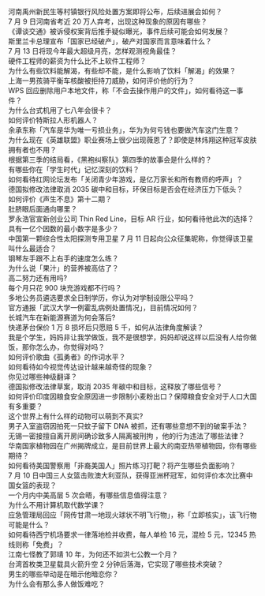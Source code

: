 河南禹州新民生等村镇银行风险处置方案即将公布，后续进展会如何？  
7 月 9 日河南省考近 20 万人弃考，出现这种现象的原因有哪些？  
《谭谈交通》被诉侵权案背后推手疑似曝光，事件后续可能会如何发展？  
斯里兰卡总理宣布「国家已经破产」，破产对国家而言意味着什么？  
7 月 13 日将现今年最大超级月亮，怎样观测视角最佳？  
硬件工程师的薪资为什么比不上软件工程师？  
为什么有些饮料能解渴，有些却不能，是什么影响了饮料「解渴」的效果？  
上海一男孩骑平衡车核酸被拒持刀威胁，如何评价他的行为？  
WPS 回应删除用户本地文件，称「不会去操作用户的文件」，如何看待这一事件？  
为什么台式机用了七八年会很卡？  
如何评价特斯拉人形机器人？  
余承东称「汽车是华为唯一亏损业务」，华为为何亏钱也要做汽车这门生意？  
为什么现在《英雄联盟》职业赛场上很少出现薇恩了？即使是林炜翔这种冠军皮肤拥有者也不用？  
根据第三季的结局看，《黑袍纠察队》第四季的故事会是什么样的？  
有哪些你在「学生时代」记忆深刻的饮料？  
如何看待红网论坛发布「关闭青少年游戏，是亿万家长和所有教师的呼声」？  
德国拟修改法律取消 2035 碳中和目标，环保目标是否会在经济压力下低头？  
如何评价《声生不息》第十二期？  
肚脐眼后面通向哪里？  
罗永浩官宣新创业公司 Thin Red Line，目标 AR 行业，如何看待他此次的选择？  
具有一亿个因数的最小数字是多少？  
中国第一颗综合性太阳探测专用卫星 7 月 11 日起向公众征集昵称，你觉得该卫星叫什么最适合？  
钢琴左手跟不上右手的速度怎么练？  
为什么说「果汁」的营养被高估了？  
高二努力还有用吗?  
每个月只花 900 块充游戏都不行吗？  
多地公务员遴选要求全日制学历，你认为对学制设限公平吗？  
官方通报「武汉大学一例霍乱病例处置情况」，目前情况如何？  
长城汽车在新能源赛道为何会落后?  
快递茅台保价 1 万 8 损坏后只愿赔 5 千，如何从法律角度解读？  
我是个学生，妈妈非让我学做饭，我不是很想学，妈妈却说这样以后没有人给你做饭，那你怎么办，你觉得对吗？  
如何评价歌曲《孤勇者》的作词水平？  
如何看待如今视觉传达设计越来越奇怪的现象？  
你见过哪些神级翻译？  
德国拟修改法律草案，取消 2035 年碳中和目标，这释放了哪些信号？  
如何评价印度因粮食安全原因进一步限制小麦粉出口？保障粮食安全对于人口大国有多重要？  
这个世界上有什么样的动物可以萌到不真实?  
男子入室盗窃因拍死一只蚊子留下 DNA 被抓，还有哪些意想不到的破案手法？  
无锡一密接擅自离开房间确诊致多人隔离被刑拘 ，他的行为违法了哪些法律？  
华南国家植物园在广州揭牌成立，是目前世界上最大的南亚热带植物园，你有哪些期待？  
如何看待美国警察用「非裔美国人」照片练习打靶？将产生哪些负面影响？  
7 月 10 日中国三人女篮击败澳大利亚队，获得亚洲杯冠军，如何评价本次比赛中国女篮的表现？  
一个月内中美高层 5 次会晤，有哪些信息值得注意？  
为什么不用计算机取代数学课？  
应急管理局回应「网传甘肃一地现火球状不明飞行物」，称「立即核实」，该飞行物可能是什么？  
如何看待西宁机场要求一律落地检并收费，每人单检 16 元，混检 5 元，12345 热线则称「免费」？  
江南七怪教了郭靖 10 年，为何还不如洪七公教一个月？  
台湾首枚类卫星载具火箭升空 2 分钟后落海，它实现了哪些技术突破？  
男生的哪些举动是在暗示他暗恋你？  
为什么会有那么多人做饭难吃？  
